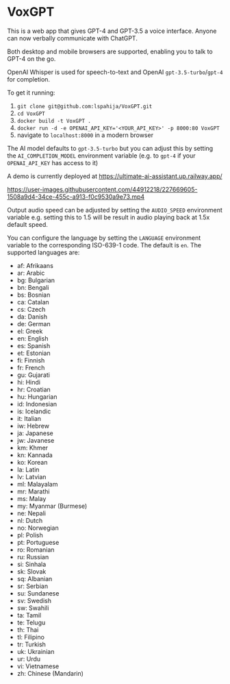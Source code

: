 # VoxGPT

This is a web app that gives GPT-4 and GPT-3.5 a voice interface. Anyone can now verbally communicate with ChatGPT.  

Both desktop and mobile browsers are supported, enabling you to talk to GPT-4 on the go.

OpenAI Whisper is used for speech-to-text and OpenAI `gpt-3.5-turbo`/`gpt-4` for completion.

To get it running:  
1. `git clone git@github.com:lspahija/VoxGPT.git`
2. `cd VoxGPT`
3. `docker build -t VoxGPT .`
4. `docker run -d -e OPENAI_API_KEY='<YOUR_API_KEY>' -p 8000:80 VoxGPT`
5. navigate to `localhost:8000` in a modern browser

The AI model defaults to `gpt-3.5-turbo` but you can adjust this by setting the `AI_COMPLETION_MODEL` environment variable (e.g. to `gpt-4` if your `OPENAI_API_KEY` has access to it)

A demo is currently deployed at https://ultimate-ai-assistant.up.railway.app/  


https://user-images.githubusercontent.com/44912218/227669605-1508a9d4-34ce-455c-a913-f0c9530a9e73.mp4

Output audio speed can be adjusted by setting the `AUDIO_SPEED` environment variable e.g. setting this to 1.5 will be result in audio playing back at 1.5x default speed.

You can configure the language by setting the `LANGUAGE` environment variable to the corresponding ISO-639-1 code. The default is `en`. The supported languages are:

- af: Afrikaans
- ar: Arabic
- bg: Bulgarian
- bn: Bengali
- bs: Bosnian
- ca: Catalan
- cs: Czech
- da: Danish
- de: German
- el: Greek
- en: English
- es: Spanish
- et: Estonian
- fi: Finnish
- fr: French
- gu: Gujarati
- hi: Hindi
- hr: Croatian
- hu: Hungarian
- id: Indonesian
- is: Icelandic
- it: Italian
- iw: Hebrew
- ja: Japanese
- jw: Javanese
- km: Khmer
- kn: Kannada
- ko: Korean
- la: Latin
- lv: Latvian
- ml: Malayalam
- mr: Marathi
- ms: Malay
- my: Myanmar (Burmese)
- ne: Nepali
- nl: Dutch
- no: Norwegian
- pl: Polish
- pt: Portuguese
- ro: Romanian
- ru: Russian
- si: Sinhala
- sk: Slovak
- sq: Albanian
- sr: Serbian
- su: Sundanese
- sv: Swedish
- sw: Swahili
- ta: Tamil
- te: Telugu
- th: Thai
- tl: Filipino
- tr: Turkish
- uk: Ukrainian
- ur: Urdu
- vi: Vietnamese
- zh: Chinese (Mandarin)